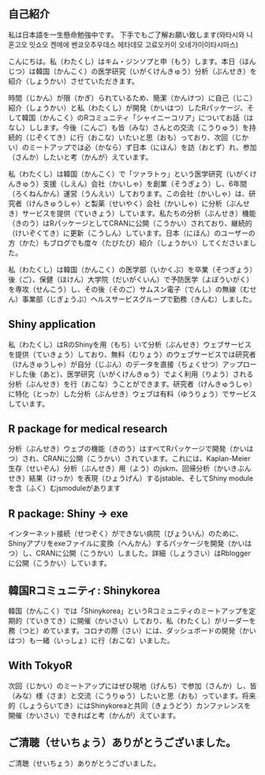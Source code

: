   
## 自己紹介

私は日本語を一生懸命勉強中です。 下手でもご了解お願い致します(와타시와 니혼고오 잇쇼오 켄메에 벤쿄오추우데스 헤타데모 고료오카이 오네가이이타시마스)

こんにちは。私（わたくし）はキム・ジンソプと申（もう）します。本日（ほんじつ）は韓国（かんこく）の医学研究（いがくけんきゅう）分析（ぶんせき）を紹介（しょうかい）させていただきます。

時間（じかん）が限（かぎ）られているため、簡潔（かんけつ）に自己（じこ）紹介（しょうかい）と私（わたくし）が開発（かいはつ）したRパッケージ、そして韓国（かんこく）のRコミュニティ「シャイニーコリア」についてお話（はなし）しします。今後（こんご）も皆（みな）さんとの交流（こうりゅう）を持続的（じぞくてき）に行（おこな）いたいと思（おも）っており、次回（じかい）のミートアップでは必（かなら）ず日本（にほん）を訪（おとず）れ、参加（さんか）したいと考（かんが）えています。

私（わたくし）は韓国（かんこく）で「ツァラトゥ」という医学研究（いがくけんきゅう）支援（しえん）会社（かいしゃ）を創業（そうぎょう）し、6年間（ろくねんかん）運営（うんえい）しております。この会社（かいしゃ）は、研究者（けんきゅうしゃ）と製薬（せいやく）会社（かいしゃ）に分析（ぶんせき）サービスを提供（ていきょう）しています。私たちの分析（ぶんせき）機能（きのう）はRパッケージとしてCRANに公開（こうかい）されており、継続的（けいぞくてき）に更新（こうしん）しています。日本（にほん）のユーザーの方（かた）もブログでも度々（たびたび）紹介（しょうかい）してくださいました。

私（わたくし）は韓国（かんこく）の医学部（いかくぶ）を卒業（そつぎょう）後（ご）、保健（ほけん）大学院（だいがくいん）で予防医学（よぼういがく）を専攻（せんこう）し、その後（そのご）サムスン電子（でんし）の無線（むせん）事業部（じぎょうぶ）ヘルスサービスグループで勤務（きんむ）しました。


## Shiny application

私（わたくし）はRのShinyを用（もち）いて分析（ぶんせき）ウェブサービスを提供（ていきょう）しており、無料（むりょう）のウェブサービスでは研究者（けんきゅうしゃ）が自分（じぶん）のデータを直接（ちょくせつ）アップロードした後（あと）、医学研究（いがくけんきゅう）でよく利用（りよう）される分析（ぶんせき）を行（おこな）うことができます。研究者（けんきゅうしゃ）に特化（とっか）した分析（ぶんせき）ウェブは有料（ゆうりょう）でサービスしています。


## R package for medical research

分析（ぶんせき）ウェブの機能（きのう）はすべてRパッケージで開発（かいはつ）され、CRANに公開（こうかい）されています。これには、Kaplan-Meier生存（せいぞん）分析（ぶんせき）用（よう）のjskm、回帰分析（かいきぶんせき）結果（けっか）を表現（ひょうげん）するjstable、そしてShiny moduleを含（ふく）むjsmoduleがあります


## R package: Shiny -> exe

インターネット接続（せつぞく）ができない病院（びょういん）のために、Shinyアプリをexeファイルに変換（へんかん）するパッケージを開発（かいはつ）し、CRANに公開（こうかい）しました。詳細（しょうさい）はRbloggerに公開（こうかい）しています。


## 韓国Rコミュニティ: Shinykorea

韓国（かんこく）では「Shinykorea」というRコミュニティのミートアップを定期的（ていきてき）に開催（かいさい）しており、私（わたくし）がリーダーを務（つと）めています。コロナの際（さい）には、ダッシュボードの開発（かいはつ）も一緒（いっしょ）に行（おこな）いました。


## With TokyoR

次回（じかい）のミートアップにはぜひ現地（げんち）で参加（さんか）し、皆（みな）様（さま）と交流（こうりゅう）したいと思（おも）っています。将来的（しょうらいてき）にはShinykoreaと共同（きょうどう）カンファレンスを開催（かいさい）できればと考（かんが）えています。


## ご清聴（せいちょう）ありがとうございました。

ご清聴（せいちょう）ありがとうございました。
